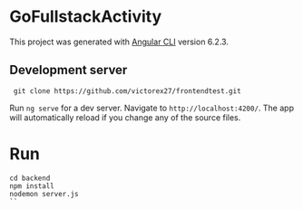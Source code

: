 # GoFullstackActivity

This project was generated with [Angular CLI](https://github.com/angular/angular-cli) version 6.2.3.

## Development server
```
 git clone https://github.com/victorex27/frontendtest.git
```
Run `ng serve` for a dev server. Navigate to `http://localhost:4200/`. The app will automatically reload if you change any of the source files.

# Run 
```
cd backend
npm install
nodemon server.js
``
